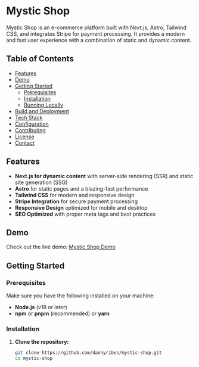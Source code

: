 # Mystic Shop

Mystic Shop is an e-commerce platform built with Next.js, Astro, Tailwind CSS, and integrates Stripe for payment processing. It provides a modern and fast user experience with a combination of static and dynamic content.

## Table of Contents

- [Features](#features)
- [Demo](#demo)
- [Getting Started](#getting-started)
  - [Prerequisites](#prerequisites)
  - [Installation](#installation)
  - [Running Locally](#running-locally)
- [Build and Deployment](#build-and-deployment)
- [Tech Stack](#tech-stack)
- [Configuration](#configuration)
- [Contributing](#contributing)
- [License](#license)
- [Contact](#contact)

## Features

- **Next.js for dynamic content** with server-side rendering (SSR) and static site generation (SSG)
- **Astro** for static pages and a blazing-fast performance
- **Tailwind CSS** for modern and responsive design
- **Stripe Integration** for secure payment processing
- **Responsive Design** optimized for mobile and desktop
- **SEO Optimized** with proper meta tags and best practices

## Demo

Check out the live demo: [Mystic Shop Demo](https://example.com)

## Getting Started

### Prerequisites

Make sure you have the following installed on your machine:

- **Node.js** (v18 or later)
- **npm** or **pnpm** (recommended) or **yarn**

### Installation

1. **Clone the repository:**

   ```bash
   git clone https://github.com/dannyribes/mystic-shop.git
   cd mystic-shop
